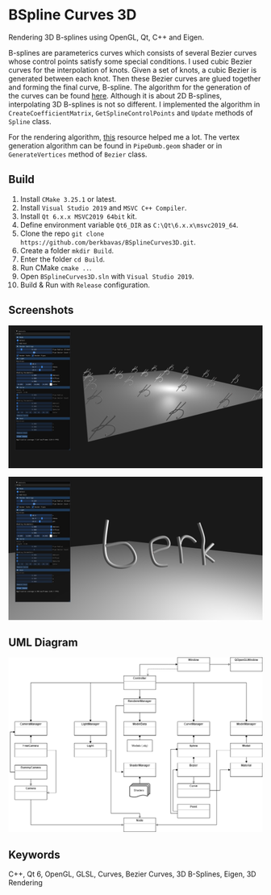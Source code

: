 # BSpline Curves 3D
Rendering 3D B-splines using OpenGL, Qt, C++ and Eigen.

B-splines are parameterics curves which consists of several Bezier curves whose control points satisfy some special conditions.
I used cubic Bezier curves for the interpolation of knots.
Given a set of knots, a cubic Bezier is generated between each knot. Then these Bezier curves are glued together and forming the final curve, B-spline.
The algorithm for the generation of the curves can be found [here](https://www.math.ucla.edu/~baker/149.1.02w/handouts/dd_splines.pdf). Although it is about 2D B-splines, interpolating 3D B-splines is not so different.
I implemented the algorithm in `CreateCoefficientMatrix`, `GetSplineControlPoints` and `Update` methods of `Spline` class.

For the rendering algorithm, [this](https://www.songho.ca/opengl/gl_cylinder.html) resource helped me a lot. The vertex generation algorithm can be found in `PipeDumb.geom` shader or in `GenerateVertices` method of `Bezier` class.

## Build
1) Install `CMake 3.25.1` or latest.
2) Install `Visual Studio 2019` and `MSVC C++ Compiler`.
3) Install `Qt 6.x.x MSVC2019 64bit` kit.
4) Define environment variable `Qt6_DIR` as `C:\Qt\6.x.x\msvc2019_64`.
5) Clone the repo `git clone https://github.com/berkbavas/BSplineCurves3D.git`.
6) Create a folder `mkdir Build`.
7) Enter the folder `cd Build`.
8) Run CMake `cmake ..`.
9) Open `BSplineCurves3D.sln` with `Visual Studio 2019`.
10) Build & Run with `Release` configuration.

## Screenshots
![](Screenshots/1.png)

![](Screenshots/2.png)

## UML Diagram

![](UML.png)

## Keywords
C++, Qt 6, OpenGL, GLSL, Curves, Bezier Curves, 3D B-Splines, Eigen, 3D Rendering
